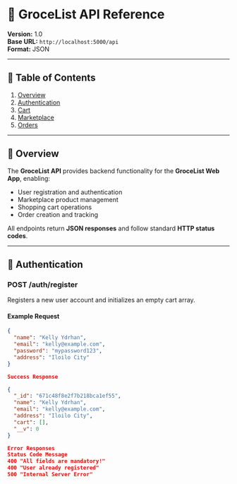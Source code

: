 # 🛒 GroceList API Reference

**Version:** 1.0  
**Base URL:** `http://localhost:5000/api`  
**Format:** JSON  

---

## 📑 Table of Contents
1. [Overview](#overview)  
2. [Authentication](#authentication)  
3. [Cart](#cart)  
4. [Marketplace](#marketplace)  
5. [Orders](#orders)

---

## 🧾 Overview

The **GroceList API** provides backend functionality for the **GroceList Web App**, enabling:

- User registration and authentication  
- Marketplace product management  
- Shopping cart operations  
- Order creation and tracking  

All endpoints return **JSON responses** and follow standard **HTTP status codes**.

---

## 🔐 Authentication

### **POST /auth/register**
Registers a new user account and initializes an empty cart array.

#### Example Request
```json
{
  "name": "Kelly Ydrhan",
  "email": "kelly@example.com",
  "password": "mypassword123",
  "address": "Iloilo City"
}

Success Response

{
  "_id": "671c48f8e2f7b218bca1ef55",
  "name": "Kelly Ydrhan",
  "email": "kelly@example.com",
  "address": "Iloilo City",
  "cart": [],
  "__v": 0
}

Error Responses
Status Code	Message
400	"All fields are mandatory!"
400	"User already registered"
500	"Internal Server Error"
